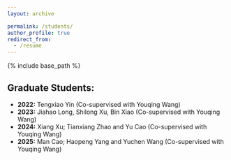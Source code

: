 ```yaml
---
layout: archive

permalink: /students/
author_profile: true
redirect_from:
  - /resume
---
```


{% include base_path %}

## Graduate Students:
- **2022:** Tengxiao Yin (Co-supervised with Youqing Wang)
- **2023:** Jiahao Long, Shilong Xu, Bin Xiao (Co-supervised with Youqing Wang)
- **2024:** Xiang Xu; Tianxiang Zhao and Yu Cao (Co-supervised with Youqing Wang)
- **2025:** Man Cao; Haopeng Yang and Yuchen Wang (Co-supervised with Youqing Wang)    
